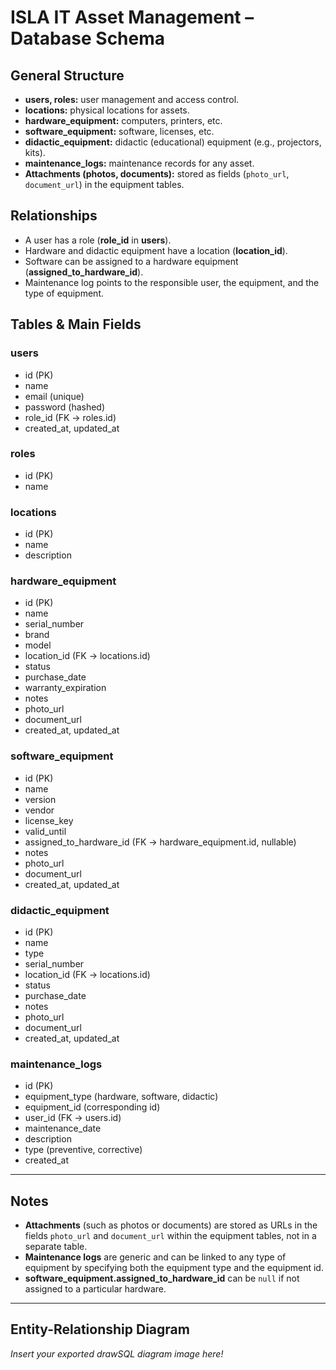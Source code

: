 # ISLA IT Asset Management – Database Schema

## General Structure

- **users, roles:** user management and access control.
- **locations:** physical locations for assets.
- **hardware_equipment:** computers, printers, etc.
- **software_equipment:** software, licenses, etc.
- **didactic_equipment:** didactic (educational) equipment (e.g., projectors, kits).
- **maintenance_logs:** maintenance records for any asset.
- **Attachments (photos, documents):** stored as fields (`photo_url`, `document_url`) in the equipment tables.

## Relationships

- A user has a role (**role_id** in **users**).
- Hardware and didactic equipment have a location (**location_id**).
- Software can be assigned to a hardware equipment (**assigned_to_hardware_id**).
- Maintenance log points to the responsible user, the equipment, and the type of equipment.

## Tables & Main Fields

### users
- id (PK)
- name
- email (unique)
- password (hashed)
- role_id (FK → roles.id)
- created_at, updated_at

### roles
- id (PK)
- name

### locations
- id (PK)
- name
- description

### hardware_equipment
- id (PK)
- name
- serial_number
- brand
- model
- location_id (FK → locations.id)
- status
- purchase_date
- warranty_expiration
- notes
- photo_url
- document_url
- created_at, updated_at

### software_equipment
- id (PK)
- name
- version
- vendor
- license_key
- valid_until
- assigned_to_hardware_id (FK → hardware_equipment.id, nullable)
- notes
- photo_url
- document_url
- created_at, updated_at

### didactic_equipment
- id (PK)
- name
- type
- serial_number
- location_id (FK → locations.id)
- status
- purchase_date
- notes
- photo_url
- document_url
- created_at, updated_at

### maintenance_logs
- id (PK)
- equipment_type (hardware, software, didactic)
- equipment_id (corresponding id)
- user_id (FK → users.id)
- maintenance_date
- description
- type (preventive, corrective)
- created_at

---

## Notes

- **Attachments** (such as photos or documents) are stored as URLs in the fields `photo_url` and `document_url` within the equipment tables, not in a separate table.
- **Maintenance logs** are generic and can be linked to any type of equipment by specifying both the equipment type and the equipment id.
- **software_equipment.assigned_to_hardware_id** can be `null` if not assigned to a particular hardware.

---

## Entity-Relationship Diagram

*Insert your exported drawSQL diagram image here!*
